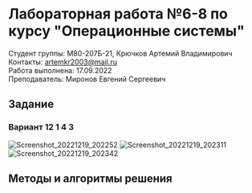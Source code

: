 # Лабораторная работа №6-8 по курсу "Операционные системы"

Студент группы: M80-207Б-21, Крючков Артемий Владимирович\
Контакты: artemkr2003@mail.ru\
Работа выполнена: 17.09.2022\
Преподаватель: Миронов Евгений Сергеевич

## Задание

### Вариант 12 1 4 3

![Screenshot_20221219_202252](https://user-images.githubusercontent.com/86799725/208484105-223465ed-12fc-4874-bd4c-577be7569ad8.png)
![Screenshot_20221219_202311](https://user-images.githubusercontent.com/86799725/208484114-20a61d6e-9336-46a4-87c3-345f082293b6.png)
![Screenshot_20221219_202342](https://user-images.githubusercontent.com/86799725/208484121-017c384d-d223-4a70-8a17-75b3fa698fbb.png)

## Методы и алгоритмы решения

```c

```

